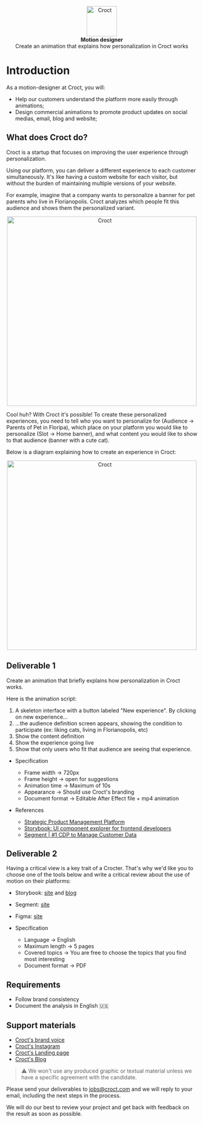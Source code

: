<p align="center">
    <a href="https://croct.com">
      <img src="https://cdn.croct.io/brand/logo/repo-icon-green.svg" alt="Croct" height="80"/>
    </a>
    <br />
    <strong>Motion designer</strong>
    <br />
    Create an animation that explains how personalization in Croct works
</p>

# Introduction

As a motion-designer at Croct, you will: 

- Help our customers understand the platform more easily through animations;
- Design commercial animations to promote product updates on social medias, email, blog and website;

## What does Croct do?
    
Croct is a startup that focuses on improving the user experience through personalization.
    
Using our platform, you can deliver a different experience to each customer simultaneously. It's like having a custom website for each visitor, but without the burden of maintaining multiple versions of your website.
    
For example, imagine that a company wants to personalize a banner for pet parents who live in Florianopolis. Croct analyzes which people fit this audience and shows them the personalized variant.

<p align="center">
    <img src="https://user-images.githubusercontent.com/38692064/152607242-3a5a927d-2ce9-44fa-85c7-04186fdad661.png" alt="Croct" width="500"/>
</p>

Cool huh? With Croct it's possible! To create these personalized experiences, you need to tell who you want to personalize for (Audience → Parents of Pet in Floripa), which place on your platform you would like to personalize (Slot → Home banner), and what content you would like to show to that audience (banner with a cute cat).
    
Below is a diagram explaining how to create an experience in Croct:

<p align="center">
    <img src="https://user-images.githubusercontent.com/38692064/152607341-a8abf9f4-e994-4557-a646-a8a67534aa70.png" alt="Croct" width="500"/>
</p>

## Deliverable 1

Create an animation that briefly explains how personalization in Croct works. 

Here is the animation script:

1. A skeleton interface with a button labeled "New experience". By clicking on new experience...
2. ...the audience definition screen appears, showing the condition to participate (ex: liking cats, living in Florianopolis, etc)
3. Show the content definition
4. Show the experience going live 
5. Show that only users who fit that audience are seeing that experience.

- Specification
   - Frame width → 720px
   - Frame height → open for suggestions
   - Animation time → Maximum of 10s
   - Appearance → Should use Croct's branding
   - Document format → Editable After Effect file  + mp4 animation

- References
  - [Strategic Product Management Platform](https://airfocus.com/)
  - [Storybook: UI component explorer for frontend developers](https://storybook.js.org/)
  - [Segment | #1 CDP to Manage Customer Data](https://segment.com/#:~:text=Together%2C%20our-,products,-create%20your%20ultimate) 

## Deliverable 2

Having a critical view is a key trait of a Crocter. That's why we'd like you to choose one of the tools below and write a critical review about the use of motion on their platforms:

- Storybook: [site](https://storybook.js.org/) and [blog](https://storybook.js.org/blog)
- Segment: [site](https://segment.com/)
- Figma: [site](https://www.figma.com/)

- Specification
   - Language → English
   - Maximum length → 5 pages
   - Covered topics → You are free to choose the topics that you find most interesting
   - Document format → PDF
    
## Requirements

- Follow brand consistency
- Document the analysis in English 🇺🇸

## Support materials

- [Croct's brand voice](https://docs.google.com/presentation/d/1aZxXDtMiSZLfI5FIW360Z-xT8V1SVk8Nz6KIxLDBWiI/edit)
- [Croct's Instagram](https://www.instagram.com/croct/)
- [Croct's Landing page](https://croct.com/)
- [Croct's Blog](https://blog.croct.dev/)

> ⚠️  We won't use any produced graphic or textual material unless we have a specific agreement with the candidate.

Please send your deliverables to [jobs@croct.com](mailto:jobs@croct.com) and we will reply to your email, including the next steps in the process.

We will do our best to review your project and get back with feedback on the result as soon as possible.
